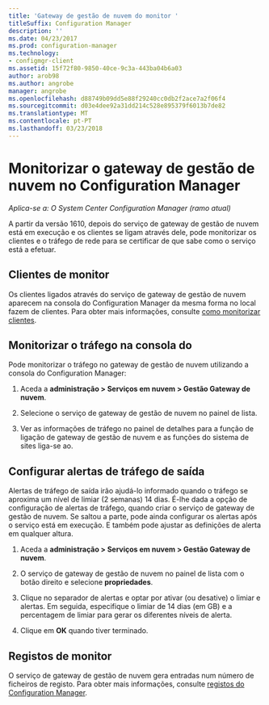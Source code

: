 ```yaml
---
title: 'Gateway de gestão de nuvem do monitor '
titleSuffix: Configuration Manager
description: ''
ms.date: 04/23/2017
ms.prod: configuration-manager
ms.technology:
- configmgr-client
ms.assetid: 15f72f80-9850-40ce-9c3a-443ba04b6a03
author: arob98
ms.author: angrobe
manager: angrobe
ms.openlocfilehash: d88749b09dd5e88f29240cc0db2f2ace7a2f06f4
ms.sourcegitcommit: d03e4dee92a31dd214c528e895379f6013b7de82
ms.translationtype: MT
ms.contentlocale: pt-PT
ms.lasthandoff: 03/23/2018
---
```

# <a name="monitor-cloud-management-gateway-in-configuration-manager"></a>Monitorizar o gateway de gestão de nuvem no Configuration Manager

*Aplica-se a: O System Center Configuration Manager (ramo atual)*

A partir da versão 1610, depois do serviço de gateway de gestão de nuvem está em execução e os clientes se ligam através dele, pode monitorizar os clientes e o tráfego de rede para se certificar de que sabe como o serviço está a efetuar.

## <a name="monitor-clients"></a>Clientes de monitor

Os clientes ligados através do serviço de gateway de gestão de nuvem aparecem na consola do Configuration Manager da mesma forma no local fazem de clientes. Para obter mais informações, consulte [como monitorizar clientes](monitor-clients.md).

## <a name="monitor-traffic-in-the-console"></a>Monitorizar o tráfego na consola do

Pode monitorizar o tráfego no gateway de gestão de nuvem utilizando a consola do Configuration Manager:

1. Aceda a **administração > Serviços em nuvem > Gestão Gateway de nuvem**.

2. Selecione o serviço de gateway de gestão de nuvem no painel de lista.

3. Ver as informações de tráfego no painel de detalhes para a função de ligação de gateway de gestão de nuvem e as funções do sistema de sites liga-se ao.

## <a name="set-up-outbound-traffic-alerts"></a>Configurar alertas de tráfego de saída

Alertas de tráfego de saída irão ajudá-lo informado quando o tráfego se aproxima um nível de limiar (2 semanas) 14 dias. É-lhe dada a opção de configuração de alertas de tráfego, quando criar o serviço de gateway de gestão de nuvem. Se saltou a parte, pode ainda configurar os alertas após o serviço está em execução. E também pode ajustar as definições de alerta em qualquer altura.

1. Aceda a **administração > Serviços em nuvem > Gestão Gateway de nuvem**.

2. O serviço de gateway de gestão de nuvem no painel de lista com o botão direito e selecione **propriedades**.

3. Clique no separador de alertas e optar por ativar (ou desative) o limiar e alertas. Em seguida, especifique o limiar de 14 dias (em GB) e a percentagem de limiar para gerar os diferentes níveis de alerta.

4. Clique em **OK** quando tiver terminado.

## <a name="monitor-logs"></a>Registos de monitor

O serviço de gateway de gestão de nuvem gera entradas num número de ficheiros de registo. Para obter mais informações, consulte [registos do Configuration Manager](/sccm/core/plan-design/hierarchy/log-files).
